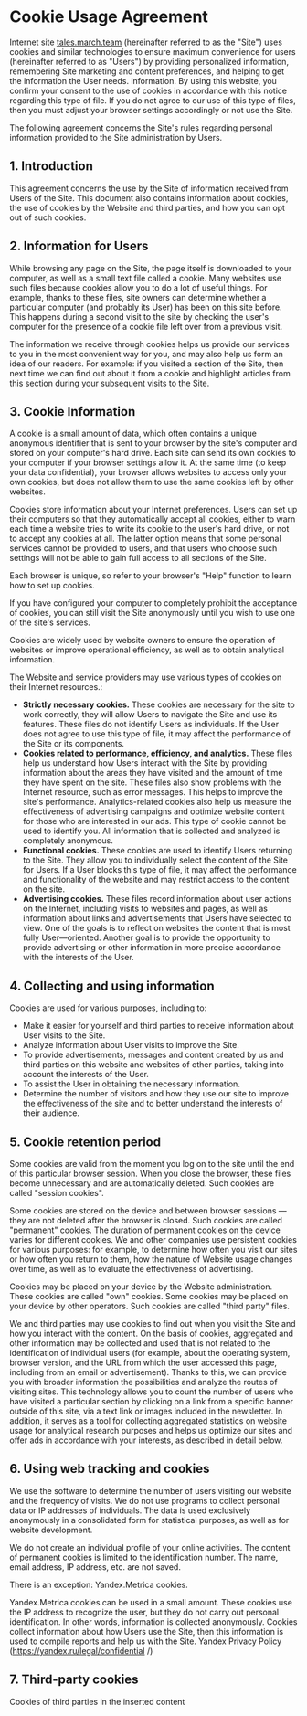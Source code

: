 # Cookie Usage Agreement

Internet site [tales.march.team](https://tales.march.team/) (hereinafter referred to as the "Site") uses cookies and similar technologies to ensure maximum convenience for users (hereinafter referred to as "Users") by providing personalized information, remembering Site marketing and content preferences, and helping to get the information the User needs. information. By using this website, you confirm your consent to the use of cookies in accordance with this notice regarding this type of file. If you do not agree to our use of this type of files, then you must adjust your browser settings accordingly or not use the Site.

The following agreement concerns the Site's rules regarding personal information provided to the Site administration by Users.

## 1. Introduction

This agreement concerns the use by the Site of information received from Users of the Site. This document also contains information about cookies, the use of cookies by the Website and third parties, and how you can opt out of such cookies.

## 2. Information for Users

While browsing any page on the Site, the page itself is downloaded to your computer, as well as a small text file called a cookie. Many websites use such files because cookies allow you to do a lot of useful things. For example, thanks to these files, site owners can determine whether a particular computer (and probably its User) has been on this site before. This happens during a second visit to the site by checking the user's computer for the presence of a cookie file left over from a previous visit.

The information we receive through cookies helps us provide our services to you in the most convenient way for you, and may also help us form an idea of our readers. For example: if you visited a section of the Site, then next time we can find out about it from a cookie and highlight articles from this section during your subsequent visits to the Site.

## 3. Cookie Information

A cookie is a small amount of data, which often contains a unique anonymous identifier that is sent to your browser by the site's computer and stored on your computer's hard drive. Each site can send its own cookies to your computer if your browser settings allow it. At the same time (to keep your data confidential), your browser allows websites to access only your own cookies, but does not allow them to use the same cookies left by other websites.

Cookies store information about your Internet preferences. Users can set up their computers so that they automatically accept all cookies, either to warn each time a website tries to write its cookie to the user's hard drive, or not to accept any cookies at all. The latter option means that some personal services cannot be provided to users, and that users who choose such settings will not be able to gain full access to all sections of the Site.

Each browser is unique, so refer to your browser's "Help" function to learn how to set up cookies.

If you have configured your computer to completely prohibit the acceptance of cookies, you can still visit the Site anonymously until you wish to use one of the site's services.

Cookies are widely used by website owners to ensure the operation of websites or improve operational efficiency, as well as to obtain analytical information.

The Website and service providers may use various types of cookies on their Internet resources.:

- **Strictly necessary cookies.** These cookies are necessary for the site to work correctly, they will allow Users to navigate the Site and use its features. These files do not identify Users as individuals. If the User does not agree to use this type of file, it may affect the performance of the Site or its components.
- **Cookies related to performance, efficiency, and analytics.** These files help us understand how Users interact with the Site by providing information about the areas they have visited and the amount of time they have spent on the site. These files also show problems with the Internet resource, such as error messages. This helps to improve the site's performance. Analytics-related cookies also help us measure the effectiveness of advertising campaigns and optimize website content for those who are interested in our ads. This type of cookie cannot be used to identify you. All information that is collected and analyzed is completely anonymous.
- **Functional cookies.** These cookies are used to identify Users returning to the Site. They allow you to individually select the content of the Site for Users. If a User blocks this type of file, it may affect the performance and functionality of the website and may restrict access to the content on the site.
- **Advertising cookies.** These files record information about user actions on the Internet, including visits to websites and pages, as well as information about links and advertisements that Users have selected to view. One of the goals is to reflect on websites the content that is most fully User—oriented. Another goal is to provide the opportunity to provide advertising or other information in more precise accordance with the interests of the User.

## 4. Collecting and using information

Cookies are used for various purposes, including to:

- Make it easier for yourself and third parties to receive information about User visits to the Site.
- Analyze information about User visits to improve the Site.
- To provide advertisements, messages and content created by us and third parties on this website and websites of other parties, taking into account the interests of the User.
- To assist the User in obtaining the necessary information.
- Determine the number of visitors and how they use our site to improve the effectiveness of the site and to better understand the interests of their audience.

## 5. Cookie retention period

Some cookies are valid from the moment you log on to the site until the end of this particular browser session. When you close the browser, these files become unnecessary and are automatically deleted. Such cookies are called "session cookies".

Some cookies are stored on the device and between browser sessions — they are not deleted after the browser is closed. Such cookies are called "permanent" cookies. The duration of permanent cookies on the device varies for different cookies. We and other companies use persistent cookies for various purposes: for example, to determine how often you visit our sites or how often you return to them, how the nature of Website usage changes over time, as well as to evaluate the effectiveness of advertising.

Cookies may be placed on your device by the Website administration. These cookies are called "own" cookies. Some cookies may be placed on your device by other operators. Such cookies are called "third party" files.

We and third parties may use cookies to find out when you visit the Site and how you interact with the content. On the basis of cookies, aggregated and other information may be collected and used that is not related to the identification of individual users (for example, about the operating system, browser version, and the URL from which the user accessed this page, including from an email or advertisement). Thanks to this, we can provide you with broader information the possibilities and analyze the routes of visiting sites. This technology allows you to count the number of users who have visited a particular section by clicking on a link from a specific banner outside of this site, via a text link or images included in the newsletter. In addition, it serves as a tool for collecting aggregated statistics on website usage for analytical research purposes and helps us optimize our sites and offer ads in accordance with your interests, as described in detail below.

## 6. Using web tracking and cookies

We use the software to determine the number of users visiting our website and the frequency of visits. We do not use programs to collect personal data or IP addresses of individuals. The data is used exclusively anonymously in a consolidated form for statistical purposes, as well as for website development.

We do not create an individual profile of your online activities. The content of permanent cookies is limited to the identification number. The name, email address, IP address, etc. are not saved.

There is an exception: Yandex.Metrica cookies.

Yandex.Metrica cookies can be used in a small amount. These cookies use the IP address to recognize the user, but they do not carry out personal identification. In other words, information is collected anonymously. Cookies collect information about how Users use the Site, then this information is used to compile reports and help us with the Site. Yandex Privacy Policy (https://yandex.ru/legal/confidential /)

## 7. Third-party cookies

Cookies of third parties in the inserted content
